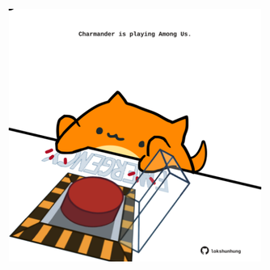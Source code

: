<!-- built at 06/08/2022, 19:00:55 UTC -->
<p align="center">
  <img width="500" height="500" src="./ReadmeImage.svg">
</p>
